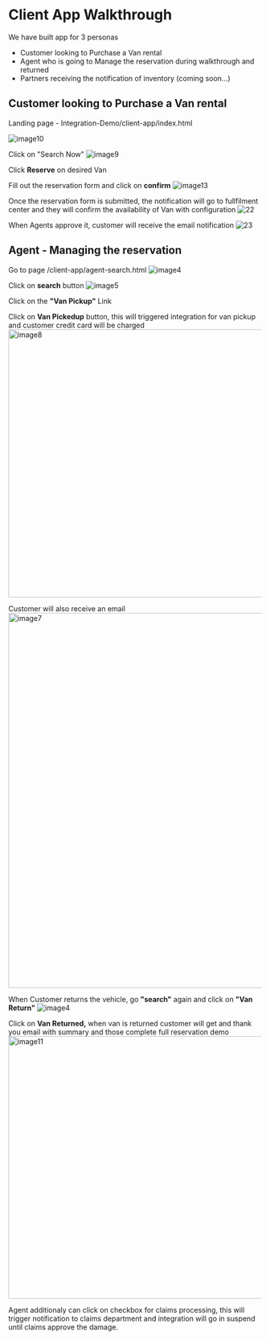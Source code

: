 # Client App Walkthrough

We have built app for 3 personas

- Customer looking to Purchase a Van rental
- Agent who is going to Manage the reservation during walkthrough and returned
- Partners receiving the notification of inventory (coming soon…)

## Customer looking to Purchase a Van rental

Landing page - Integration-Demo/client-app/index.html

![image10](https://user-images.githubusercontent.com/93729562/210857426-1fc751b6-6629-4843-83f0-10c9234ebbec.png)


Click on "Search Now"
![image9](https://user-images.githubusercontent.com/93729562/210857450-cdbad29d-23de-4dd7-8703-e4fcfc343d5b.png)


Click **Reserve** on desired Van


Fill out the reservation form and click on **confirm**
![image13](https://user-images.githubusercontent.com/93729562/210857497-7721ae21-b4a0-4f71-b6e3-84307fc01b22.png)


Once the reservation form is submitted, the notification will go to fullfilment center and they will confirm the availability of Van with configuration
![22](https://user-images.githubusercontent.com/93729562/210857915-8eb9ba73-48ec-4047-8659-e9e71ecc0e1a.jpg)


When Agents approve it, customer will receive the email notification
![23](https://user-images.githubusercontent.com/93729562/210858068-206ef3f8-54f7-417a-bf08-36fa63c47a31.jpg)


## Agent - Managing the reservation

Go to page /client-app/agent-search.html
![image4](https://user-images.githubusercontent.com/93729562/210858249-05df761e-9e3c-49c3-b1a5-b8454505ab43.png)


Click on **search** button
![image5](https://user-images.githubusercontent.com/93729562/210858326-e4e8deb1-4f5a-4552-92d3-cbb83d8dab98.png)


Click on the **"Van Pickup"** Link

Click on **Van Pickedup** button, this will triggered integration for van pickup and customer credit card will be charged
<img width="533" alt="image8" src="https://user-images.githubusercontent.com/93729562/210858404-759e8613-9267-4752-a0af-f2c1d5686d94.png">

Customer will also receive an email
<img width="746" alt="image7" src="https://user-images.githubusercontent.com/93729562/210858958-5887f423-9659-4307-9f12-25549de064f5.png">

When Customer returns the vehicle, go **"search"** again and click on **"Van Return"**
![image4](https://user-images.githubusercontent.com/93729562/210858249-05df761e-9e3c-49c3-b1a5-b8454505ab43.png)


Click on **Van Returned,** when van is returned customer will get and thank you email with summary and those complete full reservation demo
<img width="522" alt="image11" src="https://user-images.githubusercontent.com/93729562/210858667-093c0d37-56b3-43be-8dfd-380e5faf91e8.png">

Agent additionaly can click on checkbox for claims processing, this will trigger notification to claims department and integration will go in suspend until claims approve the damage.

